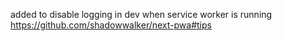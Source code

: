added to disable logging in dev when service worker is running
https://github.com/shadowwalker/next-pwa#tips
